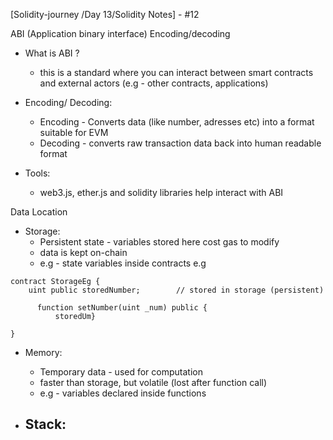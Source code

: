 
[Solidity-journey /Day 13/Solidity Notes] - #12


ABI (Application binary interface) Encoding/decoding 

- What is ABI ? 
    -  this is a standard where you can interact between smart contracts and external actors (e.g - other contracts, applications)

- Encoding/ Decoding: 
    - Encoding - Converts data (like number, adresses etc) into a format suitable for EVM 
    - Decoding - converts raw transaction data back  into human readable format 

- Tools: 
    - web3.js, ether.js and solidity libraries help interact with ABI 


Data Location 

- Storage:
    - Persistent state - variables stored here cost gas to modify 
    - data is kept on-chain 
    - e.g - state variables inside contracts 
     e.g 
```
contract StorageEg {
    uint public storedNumber;        // stored in storage (persistent)
      
      function setNumber(uint _num) public {
          storedUm}
  
}
```

- Memory:
     - Temporary data - used for computation 
     - faster than storage, but volatile (lost after function call)
     - e.g - variables declared inside functions 

 - Stack:
     - 